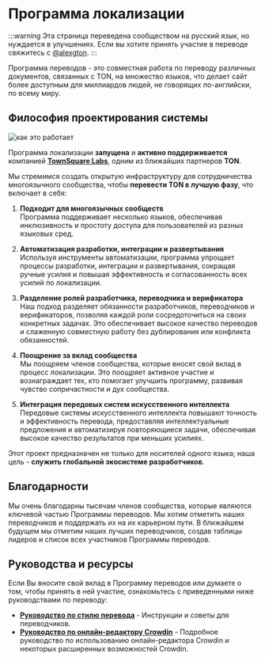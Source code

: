 # Программа локализации

:::warning
Эта страница переведена сообществом на русский язык, но нуждается в улучшениях. Если вы хотите принять участие в переводе свяжитесь с [@alexgton](https://t.me/alexgton).
:::

Программа переводов - это совместная работа по переводу различных документов, связанных с TON, на множество языков, что делает сайт более доступным для миллиардов людей, не говорящих по-английски, по всему миру.

## Философия проектирования системы

![как это работает](/img/localizationProgramGuideline/localization-program.png)

Программа локализации **запущена** и **активно поддерживается** компанией [**TownSquare Labs**](https://github.com/TownSquareXYZ), одним из ближайших партнеров **TON**.

Мы стремимся создать открытую инфраструктуру для сотрудничества многоязычного сообщества, чтобы **перевести TON в лучшую фазу**, что включает в себя:

1. **Подходит для многоязычных сообществ**\
   Программа поддерживает несколько языков, обеспечивая инклюзивность и простоту доступа для пользователей из разных языковых сред.

2. **Автоматизация разработки, интеграции и развертывания**\
   Используя инструменты автоматизации, программа упрощает процессы разработки, интеграции и развертывания, сокращая ручные усилия и повышая эффективность и согласованность всех усилий по локализации.

3. **Разделение ролей разработчика, переводчика и верификатора**\
   Наш подход разделяет обязанности разработчиков, переводчиков и верификаторов, позволяя каждой роли сосредоточиться на своих конкретных задачах. Это обеспечивает высокое качество переводов и слаженную совместную работу без дублирования или конфликта обязанностей.

4. **Поощрение за вклад сообщества**\
   Мы поощряем членов сообщества, которые вносят свой вклад в процесс локализации. Это поощряет активное участие и вознаграждает тех, кто помогает улучшить программу, развивая чувство сопричастности и дух сообщества.

5. **Интеграция передовых систем искусственного интеллекта**\
   Передовые системы искусственного интеллекта повышают точность и эффективность перевода, предоставляя интеллектуальные предложения и автоматизируя повторяющиеся задачи, обеспечивая высокое качество результатов при меньших усилиях.

Этот проект предназначен не только для носителей одного языка; наша цель - **служить глобальной экосистеме разработчиков**.

## Благодарности

Мы очень благодарны тысячам членов сообщества, которые являются ключевой частью Программы переводов. Мы хотим отметить наших переводчиков и поддержать их на их карьерном пути. В ближайшем будущем мы отметим наших лучших переводчиков, создав таблицы лидеров и список всех участников Программы переводов.

## Руководства и ресурсы

Если Вы вносите свой вклад в Программу переводов или думаете о том, чтобы принять в ней участие, ознакомьтесь с приведенными ниже руководствами по переводу:

- [**Руководство по стилю перевода**](/contribute/localization-program/translation-style-guide) - Инструкции и советы для переводчиков.
- [**Руководство по онлайн-редактору Crowdin**](https://support.crowdin.com/online-editor/) - Подробное руководство по использованию онлайн-редактора Crowdin и некоторых расширенных возможностей Crowdin.

